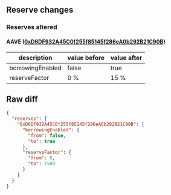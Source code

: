 ## Reserve changes

### Reserves altered

#### AAVE ([0xD6DF932A45C0f255f85145f286eA0b292B21C90B](https://polygonscan.com/address/0xD6DF932A45C0f255f85145f286eA0b292B21C90B))

| description | value before | value after |
| --- | --- | --- |
| borrowingEnabled | false | true |
| reserveFactor | 0 % | 15 % |


## Raw diff

```json
{
  "reserves": {
    "0xD6DF932A45C0f255f85145f286eA0b292B21C90B": {
      "borrowingEnabled": {
        "from": false,
        "to": true
      },
      "reserveFactor": {
        "from": 0,
        "to": 1500
      }
    }
  }
}
```